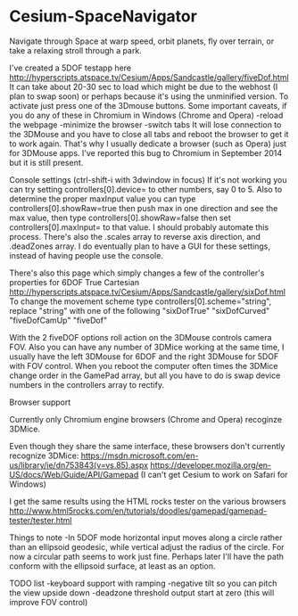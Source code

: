 # Cesium-SpaceNavigator
Navigate through Space at warp speed, orbit planets, fly over terrain, or take a relaxing stroll through a park.

I've created a 5DOF testapp here
http://hyperscripts.atspace.tv/Cesium/Apps/Sandcastle/gallery/fiveDof.html
It can take about 20-30 sec to load which might be due to the webhost (I plan to swap soon) or perhaps because it's using the unminified version. To activate just press one of the 3Dmouse buttons.
Some important caveats, if you do any of these in Chromium in Windows (Chrome and Opera)
-reload the webpage
-minimize the browser
-switch tabs
It will lose connection to the 3DMouse and you have to close all tabs and reboot the browser to get it to work again. That's why I usually dedicate a browser (such as Opera) just for 3DMouse apps. I've reported this bug to Chromium in September 2014 but it is still present.

Console settings (ctrl-shift-i with 3dwindow in focus)
If it's not working you can try setting controllers[0].device= to other numbers, say 0 to 5. Also to determine the proper maxInput value you can type controllers[0].showRaw=true then push max in one direction and see the max value, then type controllers[0].showRaw=false then set controllers[0].maxInput= to that value. I should probably automate this process. There's also the .scales array to reverse axis direction, and .deadZones array. I do eventually plan to have a GUI for these settings, instead of having people use the console.

There's also this page which simply changes a few of the controller's properties for 6DOF True Cartesian
http://hyperscripts.atspace.tv/Cesium/Apps/Sandcastle/gallery/sixDof.html
To change the movement scheme type controllers[0].scheme="string",
replace "string" with one of the following
"sixDofTrue"
"sixDofCurved"
"fiveDofCamUp"
"fiveDof"

With the 2 fiveDOF options roll action on the 3DMouse controls camera FOV. Also you can have any number of 3DMice working at the same time, I usually have the left 3DMouse for 6DOF and the right 3DMouse for 5DOF with FOV control. When you reboot the computer often times the 3DMice change order in the GamePad array, but all you have to do is swap device numbers in the controllers array to rectify.

Browser support

Currently only Chromium engine browsers (Chrome and Opera) recoginze 3DMice.

Even though they share the same interface, these browsers don't currently recognize 3DMice:
https://msdn.microsoft.com/en-us/library/ie/dn753843(v=vs.85).aspx
https://developer.mozilla.org/en-US/docs/Web/Guide/API/Gamepad
(I can't get Cesium to work on Safari for Windows)

I get the same results using the HTML rocks tester on the various browsers
http://www.html5rocks.com/en/tutorials/doodles/gamepad/gamepad-tester/tester.html

Things to note
-In 5DOF mode horizontal input moves along a circle rather than an ellipsoid geodesic, while vertical adjust the radius of the circle. For now a circular path seems to work just fine. Perhaps later I'll have the path conform with the ellipsoid surface, at least as an option.

TODO list
-keyboard support with ramping
-negative tilt so you can pitch the view upside down
-deadzone threshold output start at zero (this will improve FOV control)
